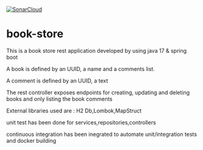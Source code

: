 [![SonarCloud](https://sonarcloud.io/images/project_badges/sonarcloud-white.svg)](https://sonarcloud.io/summary/new_code?id=book_store_spring)

# book-store

This is a book store rest application developed by using java 17 & spring boot

A book is defined by an UUID, a name and a comments list.

A comment is defined by an UUID, a text

The rest controller exposes endpoints for creating, updating and deleting books and only listing the book comments

External libraries used are : H2 Db,Lombok,MapStruct

unit test has been done for services,repositories,controllers

continuous integration has been inegrated to automate unit/integration tests and docker building
 

